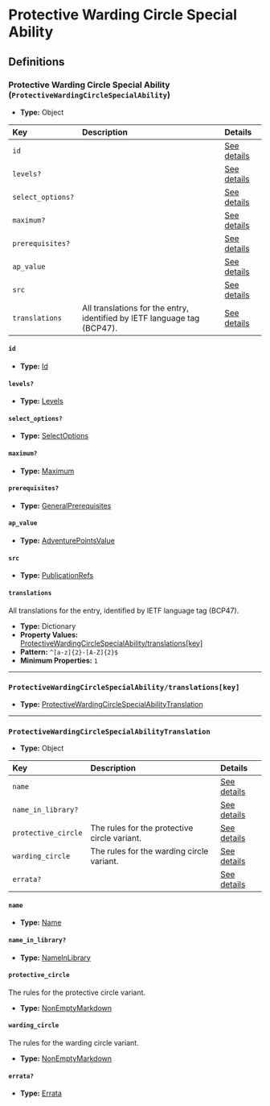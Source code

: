 # Protective Warding Circle Special Ability

## Definitions

### <a name="ProtectiveWardingCircleSpecialAbility"></a> Protective Warding Circle Special Ability (`ProtectiveWardingCircleSpecialAbility`)

- **Type:** Object

Key | Description | Details
:-- | :-- | :--
`id` |  | <a href="#ProtectiveWardingCircleSpecialAbility/id">See details</a>
`levels?` |  | <a href="#ProtectiveWardingCircleSpecialAbility/levels">See details</a>
`select_options?` |  | <a href="#ProtectiveWardingCircleSpecialAbility/select_options">See details</a>
`maximum?` |  | <a href="#ProtectiveWardingCircleSpecialAbility/maximum">See details</a>
`prerequisites?` |  | <a href="#ProtectiveWardingCircleSpecialAbility/prerequisites">See details</a>
`ap_value` |  | <a href="#ProtectiveWardingCircleSpecialAbility/ap_value">See details</a>
`src` |  | <a href="#ProtectiveWardingCircleSpecialAbility/src">See details</a>
`translations` | All translations for the entry, identified by IETF language tag (BCP47). | <a href="#ProtectiveWardingCircleSpecialAbility/translations">See details</a>

#### <a name="ProtectiveWardingCircleSpecialAbility/id"></a> `id`

- **Type:** <a href="../_Activatable.md#Id">Id</a>

#### <a name="ProtectiveWardingCircleSpecialAbility/levels"></a> `levels?`

- **Type:** <a href="../_Activatable.md#Levels">Levels</a>

#### <a name="ProtectiveWardingCircleSpecialAbility/select_options"></a> `select_options?`

- **Type:** <a href="../_Activatable.md#SelectOptions">SelectOptions</a>

#### <a name="ProtectiveWardingCircleSpecialAbility/maximum"></a> `maximum?`

- **Type:** <a href="../_Activatable.md#Maximum">Maximum</a>

#### <a name="ProtectiveWardingCircleSpecialAbility/prerequisites"></a> `prerequisites?`

- **Type:** <a href="../_Prerequisite.md#GeneralPrerequisites">GeneralPrerequisites</a>

#### <a name="ProtectiveWardingCircleSpecialAbility/ap_value"></a> `ap_value`

- **Type:** <a href="../_Activatable.md#AdventurePointsValue">AdventurePointsValue</a>

#### <a name="ProtectiveWardingCircleSpecialAbility/src"></a> `src`

- **Type:** <a href="../source/_PublicationRef.md#PublicationRefs">PublicationRefs</a>

#### <a name="ProtectiveWardingCircleSpecialAbility/translations"></a> `translations`

All translations for the entry, identified by IETF language tag (BCP47).

- **Type:** Dictionary
- **Property Values:** <a href="#ProtectiveWardingCircleSpecialAbility/translations[key]">ProtectiveWardingCircleSpecialAbility/translations[key]</a>
- **Pattern:** `^[a-z]{2}-[A-Z]{2}$`
- **Minimum Properties:** `1`

---

### <a name="ProtectiveWardingCircleSpecialAbility/translations[key]"></a> `ProtectiveWardingCircleSpecialAbility/translations[key]`

- **Type:** <a href="#ProtectiveWardingCircleSpecialAbilityTranslation">ProtectiveWardingCircleSpecialAbilityTranslation</a>

---

### <a name="ProtectiveWardingCircleSpecialAbilityTranslation"></a> `ProtectiveWardingCircleSpecialAbilityTranslation`

- **Type:** Object

Key | Description | Details
:-- | :-- | :--
`name` |  | <a href="#ProtectiveWardingCircleSpecialAbilityTranslation/name">See details</a>
`name_in_library?` |  | <a href="#ProtectiveWardingCircleSpecialAbilityTranslation/name_in_library">See details</a>
`protective_circle` | The rules for the protective circle variant. | <a href="#ProtectiveWardingCircleSpecialAbilityTranslation/protective_circle">See details</a>
`warding_circle` | The rules for the warding circle variant. | <a href="#ProtectiveWardingCircleSpecialAbilityTranslation/warding_circle">See details</a>
`errata?` |  | <a href="#ProtectiveWardingCircleSpecialAbilityTranslation/errata">See details</a>

#### <a name="ProtectiveWardingCircleSpecialAbilityTranslation/name"></a> `name`

- **Type:** <a href="../_Activatable.md#Name">Name</a>

#### <a name="ProtectiveWardingCircleSpecialAbilityTranslation/name_in_library"></a> `name_in_library?`

- **Type:** <a href="../_Activatable.md#NameInLibrary">NameInLibrary</a>

#### <a name="ProtectiveWardingCircleSpecialAbilityTranslation/protective_circle"></a> `protective_circle`

The rules for the protective circle variant.

- **Type:** <a href="../_NonEmptyString.md#NonEmptyMarkdown">NonEmptyMarkdown</a>

#### <a name="ProtectiveWardingCircleSpecialAbilityTranslation/warding_circle"></a> `warding_circle`

The rules for the warding circle variant.

- **Type:** <a href="../_NonEmptyString.md#NonEmptyMarkdown">NonEmptyMarkdown</a>

#### <a name="ProtectiveWardingCircleSpecialAbilityTranslation/errata"></a> `errata?`

- **Type:** <a href="../source/_Erratum.md#Errata">Errata</a>
